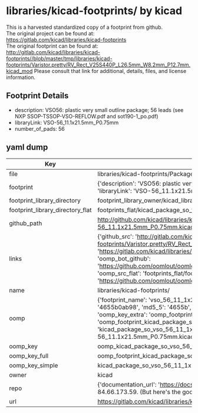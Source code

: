 # libraries/kicad-footprints/ by kicad  
This is a harvested standardized copy of a footprint from github.  
The original project can be found at:  
https://gitlab.com/kicad/libraries/kicad-footprints  
The original footprint can be found at:
http://gitlab.com/kicad/libraries/kicad-footprints//blob/master/tmp/libraries/kicad-footprints/Varistor.pretty/RV_Rect_V25S440P_L26.5mm_W8.2mm_P12.7mm.kicad_mod
Please consult that link for additional, details, files, and license information.  
## Footprint Details
* description: VSO56: plastic very small outline package; 56 leads (see NXP SSOP-TSSOP-VSO-REFLOW.pdf and sot190-1_po.pdf)  
* libraryLink: VSO-56_11.1x21.5mm_P0.75mm  
* number_of_pads: 56  
## yaml dump  
| Key | Value |  
| --- | --- |  
| file | libraries/kicad-footprints/Package_SO.pretty/VSO-56_11.1x21.5mm_P0.75mm.kicad_mod |  
| footprint | {'description': 'VSO56: plastic very small outline package; 56 leads (see NXP SSOP-TSSOP-VSO-REFLOW.pdf and sot190-1_po.pdf)', 'libraryLink': 'VSO-56_11.1x21.5mm_P0.75mm', 'number_of_pads': 56} |  
| footprint_library_directory | footprint_library_owner/kicad_libraries/kicad-footprints/ |  
| footprint_library_directory_flat | footprints_flat/kicad_package_so_vso_56_11_1x21_5mm_p0_75mm/working |  
| github_path | http://github.com/kicad/libraries/kicad-footprints//blob/master/tmp/libraries/kicad-footprints/Package_SO.pretty/VSO-56_11.1x21.5mm_P0.75mm.kicad_mod |  
| links | {'github_src': 'http://gitlab.com/kicad/libraries/kicad-footprints//blob/master/tmp/libraries/kicad-footprints/Varistor.pretty/RV_Rect_V25S440P_L26.5mm_W8.2mm_P12.7mm.kicad_mod', 'github_src_repo': 'https://gitlab.com/kicad/libraries/kicad-footprints', 'oomp_bot': 'footprints/kicad_package_so_vso_56_11_1x21_5mm_p0_75mm/working', 'oomp_bot_github': 'https://github.com/oomlout/oomlout_oomp_footprint_bot/tree/main/footprints/kicad_package_so_vso_56_11_1x21_5mm_p0_75mm/working', 'oomp_src_flat': 'footprints_flat/footprints_flat/kicad_package_so_vso_56_11_1x21_5mm_p0_75mm/working', 'oomp_src_flat_github': 'https://github.com/oomlout/oomlout_oomp_footprint_src/tree/main/footprints_flat/kicad_package_so_vso_56_11_1x21_5mm_p0_75mm/working'} |  
| name | libraries/kicad-footprints/ |  
| oomp | {'footprint_name': 'vso_56_11_1x21_5mm_p0_75mm', 'library_name': 'package_so', 'md5': '4655b0ab980b293ad8dda3e5b1f18459', 'md5_10': '4655b0ab98', 'md5_5': '4655b', 'md5_6': '4655b0', 'oomp_key': 'oomp_kicad_package_so_vso_56_11_1x21_5mm_p0_75mm', 'oomp_key_extra': 'oomp_footprint_kicad_package_so_vso_56_11_1x21_5mm_p0_75mm', 'oomp_key_full': 'oomp_footprint_kicad_package_so_vso_56_11_1x21_5mm_p0_75mm_4655b0', 'oomp_key_simple': 'kicad_package_so_vso_56_11_1x21_5mm_p0_75mm', 'original_filename': 'libraries/kicad-footprints/Package_SO.pretty/VSO-56_11.1x21.5mm_P0.75mm.kicad_mod', 'owner_name': 'kicad'} |  
| oomp_key | oomp_kicad_package_so_vso_56_11_1x21_5mm_p0_75mm |  
| oomp_key_full | oomp_footprint_kicad_package_so_vso_56_11_1x21_5mm_p0_75mm |  
| oomp_key_simple | kicad_package_so_vso_56_11_1x21_5mm_p0_75mm |  
| owner | kicad |  
| repo | {'documentation_url': 'https://docs.github.com/rest/overview/resources-in-the-rest-api#rate-limiting', 'message': "API rate limit exceeded for 84.66.173.59. (But here's the good news: Authenticated requests get a higher rate limit. Check out the documentation for more details.)"} |  
| url | https://gitlab.com/kicad/libraries/kicad-footprints |  

